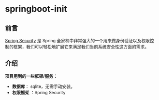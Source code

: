 
# springboot-init

## 前言

[Spring Security](https://spring.io/projects/spring-security ) 是 Spring 全家桶中非常强大的一个用来做身份验证以及权限控制的框架，我们可以轻松地扩展它来满足我们当前系统安全性这方面的需求。

## 介绍

**项目用到的一些框架/服务：**

- **数据库**： sqlite，无需手动安装。
- **权限框架** ：Spring Security